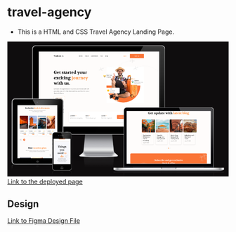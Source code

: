 # travel-agency

- This is a HTML and CSS Travel Agency Landing Page.

![Am I Responsive Screenshot](./docs/amiresponsive.png)
[Link to the deployed page](https://tom-travel-agency.netlify.app/)

## Design 
[Link to Figma Design File](https://www.figma.com/community/file/1405477150071965596)

